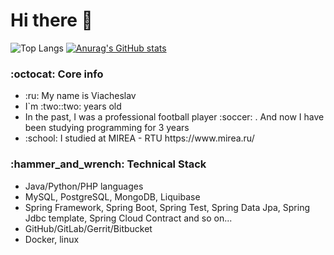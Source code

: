 <h1> Hi there 👋 </h1>

![Top Langs](https://github-readme-stats.vercel.app/api/top-langs/?username=Slavko13&layout=compact)
[![Anurag's GitHub stats](https://github-readme-stats.vercel.app/api?username=Slavko13)](https://github.com/anuraghazra/github-readme-stats)
  


<h3> :octocat: Core info </h3>
<ul> 
  <li>  :ru: My name is Viacheslav </li>
  <li> I`m :two::two: years old </li>
  <li> In the past, I was a professional football player :soccer: . And now I have been studying programming for 3 years </li>
  <li> :school: I studied at MIREA - RTU https://www.mirea.ru/ 
</ul>

<h3> :hammer_and_wrench: Technical Stack </h3>

<ul> 
  <li>  Java/Python/PHP languages </li>
  <li> MySQL, PostgreSQL, MongoDB, Liquibase </li>
  <li> Spring Framework, Spring Boot, Spring Test, Spring Data Jpa, Spring Jdbc template, Spring Cloud Contract and so on... </li>
  <li> GitHub/GitLab/Gerrit/Bitbucket </li>
  <li> Docker, linux </li>
</ul>
 
